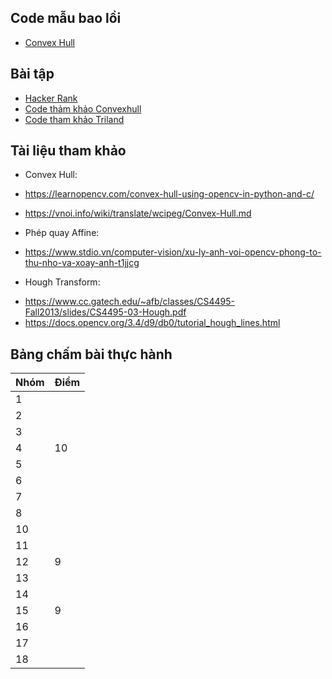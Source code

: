 ## Code mẫu bao lồi
- [Convex Hull](convexhull_public.py)

## Bài tập
- [Hacker Rank](https://www.hackerrank.com/contests/geometric-algorithms/challenges?fbclid=IwAR1mlZM7jfuwte87lWqpjglkOzSttl8LyPRaUFbQeWX4oxwFxjMUXpTAJto)
- [Code thảm khảo Convexhull](convexhull.py)
- [Code tham khảo Triland](triland.py)

## Tài liệu tham khảo

- Convex Hull:

+ https://learnopencv.com/convex-hull-using-opencv-in-python-and-c/

+  https://vnoi.info/wiki/translate/wcipeg/Convex-Hull.md

-  Phép quay Affine:

+ https://www.stdio.vn/computer-vision/xu-ly-anh-voi-opencv-phong-to-thu-nho-va-xoay-anh-t1jjcg

- Hough Transform:

+ https://www.cc.gatech.edu/~afb/classes/CS4495-Fall2013/slides/CS4495-03-Hough.pdf
+ https://docs.opencv.org/3.4/d9/db0/tutorial_hough_lines.html

## Bảng chấm bài thực hành
 Nhóm| Điểm | 
| --- | --- |
| 1 |  |
| 2 |  |
| 3 |  |
| 4 | 10  |
| 5 |  |
| 6 |  |
| 7 |  |
| 8 |  |
| 10 |  |
| 11 |  |
| 12 | 9 |
| 13 |  |
| 14 |  |
| 15 | 9 |
| 16 |  |
| 17 |  |
| 18 |  |
